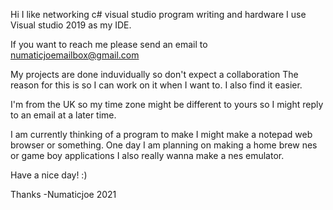 Hi I like networking c# visual studio program writing and hardware
I use Visual studio 2019 as my IDE.

If you want to reach me please send an email to 
numaticjoemailbox@gmail.com

My projects are done induvidually so don't expect a collaboration 
The reason for this is so I can work on it when I want to. I also find it easier. 

I'm from the UK so my time zone might be different to yours so I might reply to an email at a later time. 

I am currently thinking of a program to make I might make a notepad web browser or something. 
One day I am planning on making a home brew nes or game boy applications 
I also really wanna make a nes emulator. 

Have a nice day! :) 

Thanks
-Numaticjoe 2021
